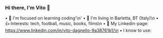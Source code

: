 ### Hi there, I'm Vito 👋

• 🎯 I'm focused on learning coding'\n'
• 🏡 I'm living in Barletta, BT (Italy)\n
• 👍 Interests: tech, football, music, books, films\n
• 🔗 My Linkedin-page: https://www.linkedin.com/in/vito-dagnello-9a38761b1/\n
• I know to use:

